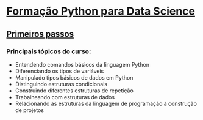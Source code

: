 # [Formação Python para Data Science](https://cursos.alura.com.br/formacao-data-science-python)

## [Primeiros passos](https://cursos.alura.com.br/course/python-data-science-primeiros-passos)

### Principais tópicos do curso:

* Entendendo comandos básicos da linguagem Python
* Diferenciando os tipos de variáveis
* Manipulado tipos básicos de dados em Python
* Distinguindo estruturas condicionais
* Construindo diferentes estruturas de repetição
* Trabalheando com estruturas de dados
* Relacionando as estruturas da linguagem de programação à construção de projetos
